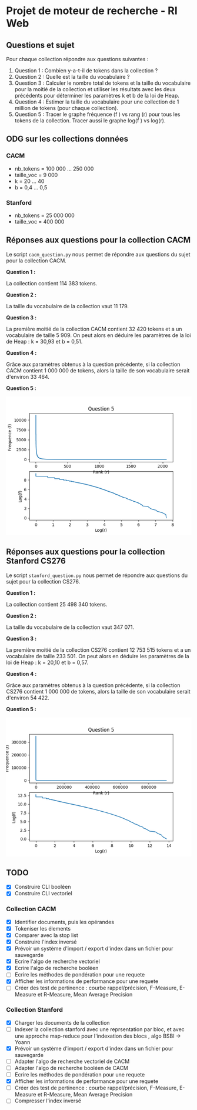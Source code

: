 # Projet de moteur de recherche - RI Web

## Questions et sujet

Pour chaque collection répondre aux questions suivantes :

1. Question 1 : Combien y-a-t-il de tokens dans la collection ?
2. Question 2 : Quelle est la taille du vocabulaire ?
3. Question 3 : Calculer le nombre total de tokens et la taille du vocabulaire pour la moitié de la
collection et utiliser les résultats avec les deux précédents pour déterminer les paramètres k et b de la
loi de Heap.
4. Question 4 : Estimer la taille du vocabulaire pour une collection de 1 million de tokens (pour chaque
collection).
5. Question 5 : Tracer le graphe fréquence (f ) vs rang (r) pour tous les tokens de la collection. Tracer
aussi le graphe log(f ) vs log(r).

## ODG sur les collections données

### CACM
- nb_tokens = 100 000 ... 250 000
- taille_voc = 9 000
- k = 20 ... 40
- b = 0,4 ... 0,5

### Stanford
- nb_tokens = 25 000 000
- taille_voc = 400 000

## Réponses aux questions pour la collection CACM

Le script `cacm_question.py` nous permet de répondre aux questions du sujet pour la collection CACM.

**Question 1 :**

La collection contient 114 383 tokens.

**Question 2 :**

La taille du vocabulaire de la collection vaut 11 179.

**Question 3 :**

La première moitié de la collection CACM contient 32 420 tokens et a un vocabulaire de taille 5 909. On peut alors en déduire les paramètres de la loi de Heap : k = 30,93 et b = 0,51.

**Question 4 :**

Grâce aux paramètres obtenus à la question précédente, si la collection CACM contient 1 000 000 de tokens, alors la taille de son vocabulaire serait d'environ 33 464.

**Question 5 :**

![Graphe des fréquences en fonction du rang de chaque token de la collection](https://github.com/SeysT/MyOwnSearchEngine/blob/master/Data/Answers/cacm_answer_question_5.png)

## Réponses aux questions pour la collection Stanford CS276

Le script `stanford_question.py` nous permet de répondre aux questions du sujet pour la collection CS276.

**Question 1 :**

La collection contient 25 498 340 tokens.

**Question 2 :**

La taille du vocabulaire de la collection vaut 347 071.

**Question 3 :**

La première moitié de la collection CS276 contient 12 753 515 tokens et a un vocabulaire de taille 233 501. On peut alors en déduire les paramètres de la loi de Heap : k = 20,10 et b = 0,57.

**Question 4 :**

Grâce aux paramètres obtenus à la question précédente, si la collection CS276 contient 1 000 000 de tokens, alors la taille de son vocabulaire serait d'environ 54 422.

**Question 5 :**

![Graphe des fréquences en fonction du rang de chaque token de la collection](https://github.com/SeysT/MyOwnSearchEngine/blob/master/Data/Answers/cs_276_answer_question_5.png)

## TODO

- [x] Construire CLI booléen
- [x] Construire CLI vectoriel

### Collection CACM

- [x] Identifier documents, puis les opérandes
- [x] Tokeniser les élements
- [x] Comparer avec la stop list
- [x] Construire l'index inversé
- [x] Prévoir un système d'import / export d'index dans un fichier pour sauvegarde
- [x] Ecrire l'algo de recherche vectoriel
- [x] Ecrire l'algo de recherche booléen
- [ ] Ecrire les méthodes de pondération pour une requete
- [x] Afficher les informations de performance pour une requete
- [ ] Créer des test de pertinence : courbe rappel/précision, F-Measure, E-Measure et R-Measure, Mean Average Precision

### Collection Stanford

- [x] Charger les documents de la collection
- [ ] Indexer la collection stanford avec une reprsentation par bloc, et avec une approche map-reduce pour l'indexation des blocs , algo BSBI -> Yoann
- [x] Prévoir un système d'import / export d'index dans un fichier pour sauvegarde
- [ ] Adapter l'algo de recherche vectoriel de CACM
- [ ] Adapter l'algo de recherche booléen de CACM
- [ ] Ecrire les méthodes de pondération pour une requete
- [x] Afficher les informations de performance pour une requete
- [ ] Créer des test de pertinence : courbe rappel/précision, F-Measure, E-Measure et R-Measure, Mean Average Precision
- [ ] Compresser l'index inversé
